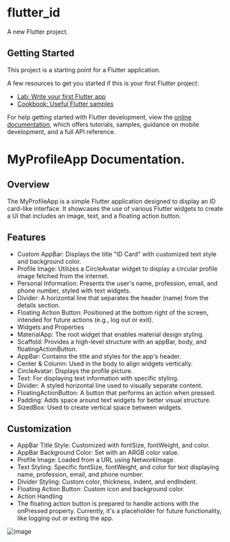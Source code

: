 # flutter_id

A new Flutter project.

## Getting Started

This project is a starting point for a Flutter application.

A few resources to get you started if this is your first Flutter project:

- [Lab: Write your first Flutter app](https://docs.flutter.dev/get-started/codelab)
- [Cookbook: Useful Flutter samples](https://docs.flutter.dev/cookbook)

For help getting started with Flutter development, view the
[online documentation](https://docs.flutter.dev/), which offers tutorials,
samples, guidance on mobile development, and a full API reference.

# MyProfileApp Documentation.

## Overview

The MyProfileApp is a simple Flutter application designed to display an ID card-like interface. It showcases the use of various Flutter widgets to create a UI that includes an image, text, and a floating action button.

## Features

- Custom AppBar: Displays the title "ID Card" with customized text style and background color.
- Profile Image: Utilizes a CircleAvatar widget to display a circular profile image fetched from the internet.
- Personal Information: Presents the user's name, profession, email, and phone number, styled with text widgets.
- Divider: A horizontal line that separates the header (name) from the details section.
- Floating Action Button: Positioned at the bottom right of the screen, intended for future actions (e.g., log out or exit).
- Widgets and Properties
- MaterialApp: The root widget that enables material design styling.
- Scaffold: Provides a high-level structure with an appBar, body, and floatingActionButton.
- AppBar: Contains the title and styles for the app's header.
- Center & Column: Used in the body to align widgets vertically.
- CircleAvatar: Displays the profile picture.
- Text: For displaying text information with specific styling.
- Divider: A styled horizontal line used to visually separate content.
- FloatingActionButton: A button that performs an action when pressed.
- Padding: Adds space around text widgets for better visual structure.
- SizedBox: Used to create vertical space between widgets.

## Customization

- AppBar Title Style: Customized with fontSize, fontWeight, and color.
- AppBar Background Color: Set with an ARGB color value.
- Profile Image: Loaded from a URL using NetworkImage.
- Text Styling: Specific fontSize, fontWeight, and color for text displaying name, profession, email, and phone number.
- Divider Styling: Custom color, thickness, indent, and endIndent.
- Floating Action Button: Custom icon and background color.
- Action Handling
- The floating action button is prepared to handle actions with the onPressed property. Currently, it's a placeholder for future functionality, like logging out or exiting the app.

![image](https://github.com/ChrisNgobeck/Flutter_ID/assets/150654899/6dab0a87-6c41-4da6-925c-249bde44faed)
